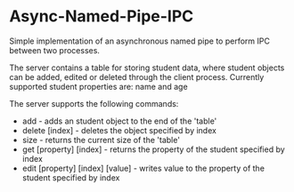 # Async-Named-Pipe-IPC

Simple implementation of an asynchronous named pipe to perform IPC between two processes.

The server contains a table for storing student data, where student objects can be added, edited or deleted through the client process.
Currently supported student properties are: name and age

The server supports the following commands:

* add - adds an student object to the end of the 'table'
* delete [index] -  deletes the object specified by index
* size - returns the current size of the 'table'
* get [property] [index] - returns the property of the student specified by index
* edit [property] [index] [value] - writes value to the property of the student specified by index

